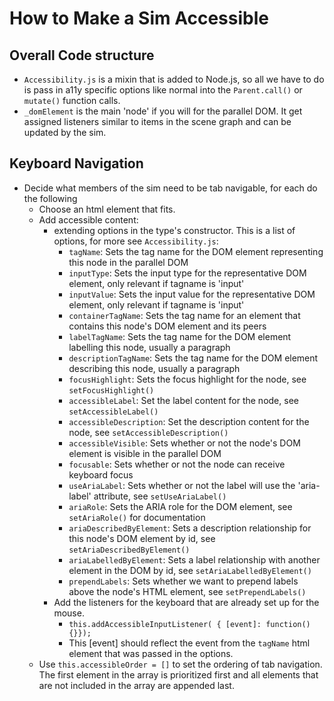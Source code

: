 

# How to Make a Sim Accessible

## Overall Code structure

* `Accessibility.js` is a mixin that is added to Node.js, so all we have to do is pass in a11y specific
options like normal into the `Parent.call()` or `mutate()` function calls.
* `_domElement` is the main 'node' if you will for the parallel DOM. It get assigned listeners similar to items in the 
 scene graph and can be updated by the sim.

## Keyboard Navigation

+ Decide what members of the sim need to be tab navigable, for each do the following
  * Choose an html element that fits.
  * Add accessible content:
    + extending options in the type's constructor. This is a list of options, for more see `Accessibility.js`:
      * `tagName`: Sets the tag name for the DOM element representing this node in the parallel DOM
      * `inputType`: Sets the input type for the representative DOM element, only relevant if tagname is 'input'
      * `inputValue`: Sets the input value for the representative DOM element, only relevant if tagname is 'input'
      * `containerTagName`: Sets the tag name for an element that contains this node's DOM element and its peers
      * `labelTagName`: Sets the tag name for the DOM element labelling this node, usually a paragraph
      * `descriptionTagName`: Sets the tag name for the DOM element describing this node, usually a paragraph
      * `focusHighlight`: Sets the focus highlight for the node, see `setFocusHighlight()`
      * `accessibleLabel`: Set the label content for the node, see `setAccessibleLabel()`
      * `accessibleDescription`: Set the description content for the node, see `setAccessibleDescription()`
      * `accessibleVisible`: Sets whether or not the node's DOM element is visible in the parallel DOM
      * `focusable`: Sets whether or not the node can receive keyboard focus
      * `useAriaLabel`: Sets whether or not the label will use the 'aria-label' attribute, see `setUseAriaLabel()`
      * `ariaRole`: Sets the ARIA role for the DOM element, see `setAriaRole()` for documentation
      * `ariaDescribedByElement`: Sets a description relationship for this node's DOM element by id, see `setAriaDescribedByElement()`
      * `ariaLabelledByElement`: Sets a label relationship with another element in the DOM by id, see `setAriaLabelledByElement()`
      * `prependLabels`: Sets whether we want to prepend labels above the node's HTML element, see `setPrependLabels()` 
    + Add the listeners for the keyboard that are already set up for the mouse.
        * `this.addAccessibleInputListener( { [event]: function(){}});` 
        * This [event] should reflect the event from the `tagName` html element that was passed in the options.
  * Use `this.accessibleOrder = []` to set the ordering of tab navigation. The first element in the array
  is prioritized first and all elements that are not included in the array are appended last.
